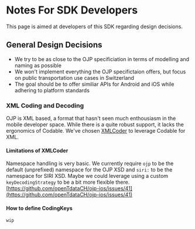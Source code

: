 # Notes For SDK Developers

This page is aimed at developers of this SDK regarding design decisions. 

## General Design Decisions

- We try to be as close to the OJP specificiation in terms of modelling and naming as possible
- We won't implement everything the OJP specifictaion offers, but focus on public transportation use cases in Switzerland
- The goal should be to offer similiar APIs for Android and iOS while adhering to platform standards

### XML Coding and Decoding

OJP is XML based, a format that hasn't seen much enthousiasm in the mobile developer space. While there is a quite robust support, it lacks the ergonomics of Codable. We've chosen [XMLCoder](https://github.com/CoreOffice/XMLCoder) to leverage Codable for XML. 

#### Limitations of XMLCoder

Namespace handling is very basic. We currently require `ojp` to be the default (unprefixed) namespace for the OJP XSD and `siri:` to be the namespace for SIRI XSD. Maybe we could leverage using a custom `keyDecodingStrategy` to be a bit more flexible there. [https://github.com/openTdataCH/ojp-ios/issues/41](https://github.com/openTdataCH/ojp-ios/issues/41)

#### How to define CodingKeys

`wip`

